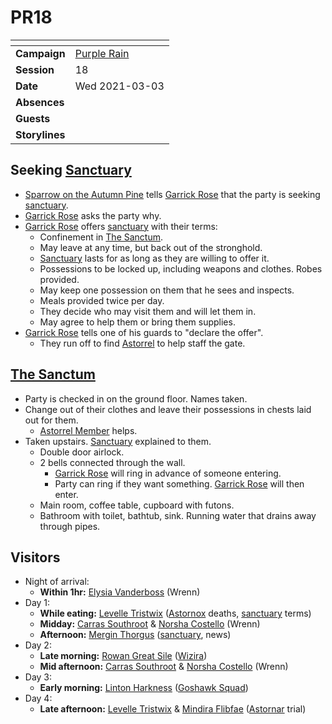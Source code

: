 # PR18

| []() | |
| --- | --- |
| **Campaign** | [Purple Rain](../purple-rain.md) |
| **Session** | 18 |
| **Date** | Wed 2021-03-03 |
| **Absences** | |
| **Guests** | |
| **Storylines** | |

## Seeking [Sanctuary](../../../astarus/civilisations/kingdom-of-astor/organisations/astorrel/sanctuary.md)

- [Sparrow on the Autumn Pine](../../../astarus/people/sparrow-on-the-autumn-pine.md) tells [Garrick Rose](../../../astarus/people/garrick-rose.md) that the party is seeking [sanctuary](../../../astarus/civilisations/kingdom-of-astor/organisations/astorrel/sanctuary.md).
- [Garrick Rose](../../../astarus/people/garrick-rose.md) asks the party why.
- [Garrick Rose](../../../astarus/people/garrick-rose.md) offers [sanctuary](../../../astarus/civilisations/kingdom-of-astor/organisations/astorrel/sanctuary.md) with their terms:
  - Confinement in [The Sanctum](../../../astarus/places/buildings/the-sanctum.md).
  - May leave at any time, but back out of the stronghold.
  - [Sanctuary](../../../astarus/civilisations/kingdom-of-astor/organisations/astorrel/sanctuary.md) lasts for as long as they are willing to offer it.
  - Possessions to be locked up, including weapons and clothes. Robes provided.
  - May keep one possession on them that he sees and inspects.
  - Meals provided twice per day.
  - They decide who may visit them and will let them in.
  - May agree to help them or bring them supplies.
- [Garrick Rose](../../../astarus/people/garrick-rose.md) tells one of his guards to "declare the offer".
  - They run off to find [Astorrel](../../../astarus/civilisations/kingdom-of-astor/organisations/astorrel/astorrel.md) to help staff the gate.

## [The Sanctum](../../../astarus/places/buildings/the-sanctum.md)

- Party is checked in on the ground floor. Names taken.
- Change out of their clothes and leave their possessions in chests laid out for them.
  - [Astorrel Member](../../../astarus/civilisations/kingdom-of-astor/organisations/astorrel/ranks/1-member.md) helps.
- Taken upstairs. [Sanctuary](../../../astarus/civilisations/kingdom-of-astor/organisations/astorrel/sanctuary.md) explained to them.
  - Double door airlock.
  - 2 bells connected through the wall.
    - [Garrick Rose](../../../astarus/people/garrick-rose.md) will ring in advance of someone entering.
    - Party can ring if they want something. [Garrick Rose](../../../astarus/people/garrick-rose.md) will then enter.
  - Main room, coffee table, cupboard with futons.
  - Bathroom with toilet, bathtub, sink. Running water that drains away through pipes.

## Visitors

- Night of arrival:
  - **Within 1hr:** [Elysia Vanderboss](../../../astarus/people/elysia-vanderboss.md) (Wrenn)
- Day 1:
  - **While eating:** [Levelle Tristwix](../../../astarus/people/levelle-tristwix.md) ([Astornox](../../../astarus/civilisations/kingdom-of-astor/organisations/astornox/astornox.md) deaths, [sanctuary](../../../astarus/civilisations/kingdom-of-astor/organisations/astorrel/sanctuary.md) terms)
  - **Midday:** [Carras Southroot](../../../astarus/people/carras-southroot.md) & [Norsha Costello](../../../astarus/people/norsha-costello.md) (Wrenn)
  - **Afternoon:** [Mergin Thorgus](../../../astarus/people/mergin-thorgus.md) ([sanctuary](../../../astarus/civilisations/kingdom-of-astor/organisations/astorrel/sanctuary.md), news)
- Day 2:
  - **Late morning:** [Rowan Great Sile](../../../astarus/people/rowan-great-sile.md) ([Wizira](../../../astarus/people/wizira.md))
  - **Mid afternoon:** [Carras Southroot](../../../astarus/people/carras-southroot.md) & [Norsha Costello](../../../astarus/people/norsha-costello.md) (Wrenn)
- Day 3:
  - **Early morning:** [Linton Harkness](../../../astarus/people/linton-harkness.md) ([Goshawk Squad](../../../astarus/civilisations/kingdom-of-astor/organisations/astorrel/squads/goshawk.md))
- Day 4:
  - **Late afternoon:** [Levelle Tristwix](../../../astarus/people/levelle-tristwix.md) & [Mindira Flibfae](../../../astarus/people/mindira-flipfae.md) ([Astornar](../../../astarus/civilisations/kingdom-of-astor/organisations/astornar.md) trial)
